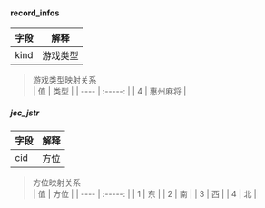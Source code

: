 #### record_infos
| 字段 | 解释 |
| ----  | :-----: |
| kind  | 游戏类型 |

> 游戏类型映射关系  
| 值 | 类型 |
| ----  | :-----: |
| 4  | 惠州麻将 |

##### jec_jstr
| 字段 | 解释 |
| ----  | :-----: |
| cid  | 方位 |

> 方位映射关系  
| 值 | 方位 |
| ----  | :-----: |
| 1  | 东 |
| 2  | 南 |
| 3  | 西 |
| 4  | 北 |
